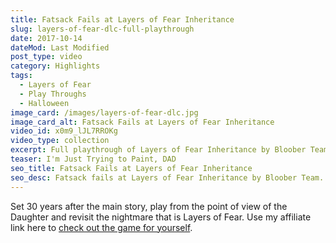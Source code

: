 ```yaml
---
title: Fatsack Fails at Layers of Fear Inheritance
slug: layers-of-fear-dlc-full-playthrough
date: 2017-10-14
dateMod: Last Modified
post_type: video
category: Highlights
tags:
  - Layers of Fear
  - Play Throughs
  - Halloween
image_card: /images/layers-of-fear-dlc.jpg
image_card_alt: Fatsack Fails at Layers of Fear Inheritance
video_id: x0m9_lJL7RROKg
video_type: collection
excerpt: Full playthrough of Layers of Fear Inheritance by Bloober Team. Contains jump scare alerts!
teaser: I'm Just Trying to Paint, DAD
seo_title: Fatsack Fails at Layers of Fear Inheritance
seo_desc: Fatsack fails at Layers of Fear Inheritance by Bloober Team.
---
```

Set 30 years after the main story, play from the point of view of the Daughter and revisit the nightmare that is Layers of Fear. Use my affiliate link here to [check out the game for yourself](https://www.humblebundle.com/store/layers-of-fear-masterpiece-edition?partner=fatsackfails).
